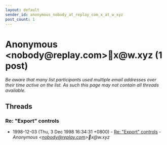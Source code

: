 ```yaml
---
layout: default
sender_id: anonymous_nobody_at_replay_com_x_at_w_xyz
post_count: 1
---
```


# Anonymous <nobody<span>@</span>replay.com>x<span>@</span>w.xyz (1 post)

_Be aware that many list participants used multiple email addresses over their time active on the list. As such this page may not contain all threads available._

## Threads

### Re: "Export" controls
+ 1998-12-03 (Thu, 3 Dec 1998 16:34:31 +0800) - [Re: "Export" controls](/archive/1998/12/161b514163953b4736ddbaf9b319996e496bc6e3032da88b1aacb0432edeff00) - _Anonymous \<nobody@replay.com\>x@w.xyz_


